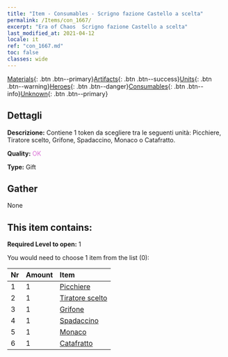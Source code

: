 ```yaml
---
title: "Item - Consumables - Scrigno fazione Castello a scelta"
permalink: /Items/con_1667/
excerpt: "Era of Chaos  Scrigno fazione Castello a scelta"
last_modified_at: 2021-04-12
locale: it
ref: "con_1667.md"
toc: false
classes: wide
---
```

 [Materials](/it/Items/){: .btn .btn--primary}[Artifacts](/it/Items/Artifacts/){: .btn .btn--success}[Units](/it/Items/Units/){: .btn .btn--warning}[Heroes](/it/Items/Heroes/){: .btn .btn--danger}[Consumables](/it/Items/Consumables/){: .btn .btn--info}[Unknown](/it/Items/Unknown/){: .btn .btn--primary}

## Dettagli
 **Descrizione:** Contiene 1 token da scegliere tra le seguenti unità: Picchiere, Tiratore scelto, Grifone, Spadaccino, Monaco o Catafratto.

 **Quality:** <span style="color: #DA70D6">OK</span>

 **Type:** Gift

## Gather

  None

## This item contains:

 **Required Level to open:** 1

 You would need to choose 1 item from the list (0):

  | Nr | Amount |     Item    |
  |:---|:-------|:------------|
  | 1 | 1 | [Picchiere](/it/Items/unt_190/) | 
  | 2 | 1 | [Tiratore scelto](/it/Items/unt_191/) | 
  | 3 | 1 | [Grifone](/it/Items/unt_192/) | 
  | 4 | 1 | [Spadaccino](/it/Items/unt_193/) | 
  | 5 | 1 | [Monaco](/it/Items/unt_194/) | 
  | 6 | 1 | [Catafratto](/it/Items/unt_195/) | 
